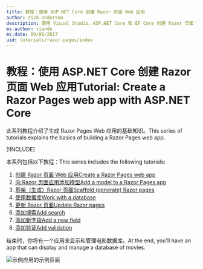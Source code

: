 ```yaml
---
title: 教程：使用 ASP.NET Core 创建 Razor 页面 Web 应用
author: rick-anderson
description: 使用 Visual Studio、ASP.NET Core 和 EF Core 创建 Razor 页面 Web 应用。
ms.author: riande
ms.date: 09/08/2017
uid: tutorials/razor-pages/index
---
```

# <a name="tutorial-create-a-razor-pages-web-app-with-aspnet-core"></a><span data-ttu-id="8ceb0-103">教程：使用 ASP.NET Core 创建 Razor 页面 Web 应用</span><span class="sxs-lookup"><span data-stu-id="8ceb0-103">Tutorial: Create a Razor Pages web app with ASP.NET Core</span></span>

<span data-ttu-id="8ceb0-104">此系列教程介绍了生成 Razor Pages Web 应用的基础知识。</span><span class="sxs-lookup"><span data-stu-id="8ceb0-104">This series of tutorials explains the basics of building a Razor Pages web app.</span></span> 

[!INCLUDE[](~/includes/advancedRP.md)]

<span data-ttu-id="8ceb0-105">本系列包括以下教程：</span><span class="sxs-lookup"><span data-stu-id="8ceb0-105">This series includes the following tutorials:</span></span>

1. [<span data-ttu-id="8ceb0-106">创建 Razor 页面 Web 应用</span><span class="sxs-lookup"><span data-stu-id="8ceb0-106">Create a Razor Pages web app</span></span>](xref:tutorials/razor-pages/razor-pages-start)
1. [<span data-ttu-id="8ceb0-107">向 Razor 页面应用添加模型</span><span class="sxs-lookup"><span data-stu-id="8ceb0-107">Add a model to a Razor Pages app</span></span>](xref:tutorials/razor-pages/model)
1. [<span data-ttu-id="8ceb0-108">基架（生成）Razor 页面</span><span class="sxs-lookup"><span data-stu-id="8ceb0-108">Scaffold (generate) Razor pages</span></span>](xref:tutorials/razor-pages/page)
1. [<span data-ttu-id="8ceb0-109">使用数据库</span><span class="sxs-lookup"><span data-stu-id="8ceb0-109">Work with a database</span></span>](xref:tutorials/razor-pages/sql)
1. [<span data-ttu-id="8ceb0-110">更新 Razor 页面</span><span class="sxs-lookup"><span data-stu-id="8ceb0-110">Update Razor pages</span></span>](xref:tutorials/razor-pages/da1)
1. [<span data-ttu-id="8ceb0-111">添加搜索</span><span class="sxs-lookup"><span data-stu-id="8ceb0-111">Add search</span></span>](xref:tutorials/razor-pages/search)
1. [<span data-ttu-id="8ceb0-112">添加新字段</span><span class="sxs-lookup"><span data-stu-id="8ceb0-112">Add a new field</span></span>](xref:tutorials/razor-pages/new-field)
1. [<span data-ttu-id="8ceb0-113">添加验证</span><span class="sxs-lookup"><span data-stu-id="8ceb0-113">Add validation</span></span>](xref:tutorials/razor-pages/validation)

<span data-ttu-id="8ceb0-114">结束时，你将有一个应用来显示和管理电影数据库。</span><span class="sxs-lookup"><span data-stu-id="8ceb0-114">At the end, you'll have an app that can display and manage a database of movies.</span></span>

![示例应用的示例页面](index/_static/sample-page.png)
